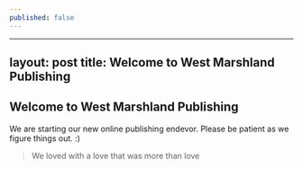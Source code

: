 ```yaml
---
published: false
---
```

---
layout: post
title: Welcome to West Marshland Publishing
---

## Welcome to West Marshland Publishing

We are starting our new online publishing endevor. Please be patient as we figure things out. :)


> We loved with a love that was more than love



